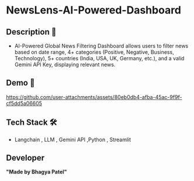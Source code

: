 # NewsLens-AI-Powered-Dashboard

## Description 📌
- AI-Powered Global News Filtering Dashboard allows users to filter news based on date range, 4+ categories (Positive, Negative, Business, Technology), 5+ countries (India, USA, UK, Germany, etc.), and a valid Gemini API Key, displaying relevant news.

## Demo 🎥  
https://github.com/user-attachments/assets/80eb0db4-afba-45ac-9f9f-cf5dd5a06605

## Tech Stack 🛠️
- Langchain , LLM , Gemini API ,Python , Streamlit

## Developer
**"Made by Bhagya Patel"**
